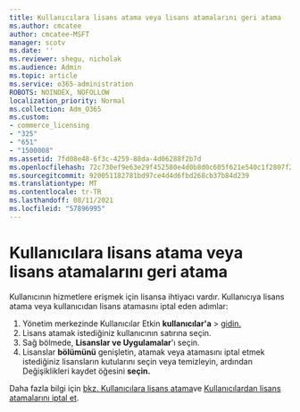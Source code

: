 ```yaml
---
title: Kullanıcılara lisans atama veya lisans atamalarını geri atama
ms.author: cmcatee
author: cmcatee-MSFT
manager: scotv
ms.date: ''
ms.reviewer: shegu, nicholak
ms.audience: Admin
ms.topic: article
ms.service: o365-administration
ROBOTS: NOINDEX, NOFOLLOW
localization_priority: Normal
ms.collection: Adm_O365
ms.custom:
- commerce_licensing
- "325"
- "651"
- "1500008"
ms.assetid: 7fd08e48-6f3c-4259-88da-4d06288f2b7d
ms.openlocfilehash: 72c730ef9e63e29f452580e4d0b8d0c605f621e540c1f2807f284c47aeaa37f5
ms.sourcegitcommit: 920051182781bd97ce4d4d6fbd268cb37b84d239
ms.translationtype: MT
ms.contentlocale: tr-TR
ms.lasthandoff: 08/11/2021
ms.locfileid: "57896995"
---
```

# <a name="assign-or-unassign-licenses-to-users"></a>Kullanıcılara lisans atama veya lisans atamalarını geri atama

Kullanıcının hizmetlere erişmek için lisansa ihtiyacı vardır. Kullanıcıya lisans atama veya kullanıcıdan lisans atamasını iptal eden adımlar:
  
1. Yönetim merkezinde Kullanıcılar Etkin **kullanıcılar'a** \> [gidin.](https://go.microsoft.com/fwlink/p/?linkid=834822)
2. Lisans atamak istediğiniz kullanıcının satırına seçin.
3. Sağ bölmede, **Lisanslar ve Uygulamalar**'ı seçin.
4. Lisanslar **bölümünü** genişletin, atamak veya atamasını iptal etmek istediğiniz lisansların kutularını seçin veya temizleyin, ardından Değişiklikleri kaydet öğesini **seçin.**

Daha fazla bilgi için [bkz. Kullanıcılara lisans atama](https://docs.microsoft.com/microsoft-365/admin/manage/assign-licenses-to-users)ve [Kullanıcılardan lisans atamalarını iptal et](https://docs.microsoft.com/microsoft-365/admin/manage/remove-licenses-from-users).